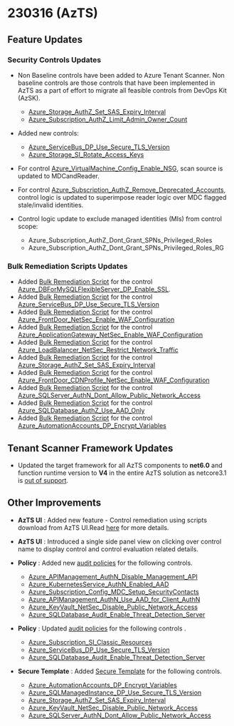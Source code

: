 ﻿# 230316 (AzTS)

## Feature Updates

### Security Controls Updates
*  Non Baseline controls have been added to Azure Tenant Scanner. Non baseline controls are those controls that have been implemented in AzTS as a part of effort to migrate all feasible controls from DevOps Kit (AzSK). 
	
    * [Azure_Storage_AuthZ_Set_SAS_Expiry_Interval](https://github.com/azsk/AzTS-docs/blob/main/Control%20coverage/Feature/Storage.md#azure_storage_authz_set_sas_expiry_interval)
    * [Azure_Subscription_AuthZ_Limit_Admin_Owner_Count](https://github.com/azsk/AzTS-docs/blob/main/Control%20coverage/Feature/SubscriptionCore.md#Azure_Subscription_AuthZ_Limit_Admin_Owner_Count)	

* Added new controls:  
    *  [Azure_ServiceBus_DP_Use_Secure_TLS_Version](https://github.com/azsk/AzTS-docs/blob/main/Control%20coverage/Feature/ServiceBus.md#azure_servicebus_dp_use_secure_tls_version)
    * [Azure_Storage_SI_Rotate_Access_Keys](https://github.com/azsk/AzTS-docs/blob/main/Control%20coverage/Feature/Storage.md#azure_storage_si_rotate_access_keys)
 

* For control [Azure_VirtualMachine_Config_Enable_NSG](https://github.com/azsk/AzTS-docs/blob/main/Control%20coverage/Feature/VirtualMachine.md#azure_virtualmachine_config_enable_nsg), scan source is updated to MDCandReader.

* For control [Azure_Subscription_AuthZ_Remove_Deprecated_Accounts](https://github.com/azsk/AzTS-docs/blob/main/Control%20coverage/Feature/SubscriptionCore.md#Azure_Subscription_AuthZ_Remove_Deprecated_Accounts), control logic is updated to superimpose reader logic over MDC flagged stale/invalid identities.
	
* Control logic update to exclude managed identities (MIs) from control scope: 
    * Azure_Subscription_AuthZ_Dont_Grant_SPNs_Privileged_Roles
	* Azure_Subscription_AuthZ_Dont_Grant_SPNs_Privileged_Roles_RG 

### Bulk Remediation Scripts Updates
 * Added [Bulk Remediation Script](https://github.com/azsk/AzTS-docs/blob/main/Scripts/RemediationScripts/Remediate-SecureFTPDeploymentForAppServices.ps1) for the control [Azure_DBForMySQLFlexibleServer_DP_Enable_SSL](https://github.com/azsk/AzTS-docs/blob/main/Scripts/RemediationScripts/Readme.md#37-Azure_DBForMySQLFlexibleServer_DP_Enable_SSL).
 * Added [Bulk Remediation Script](https://github.com/azsk/AzTS-docs/blob/main/Scripts/RemediationScripts/Remediate-SecureFTPDeploymentForAppServices.ps1) for the control [Azure_ServiceBus_DP_Use_Secure_TLS_Version](https://github.com/azsk/AzTS-docs/blob/main/Scripts/RemediationScripts/Remediate-SetServiceBusMinReqTLSVersion.ps1)
 * Added [Bulk Remediation Script](https://github.com/azsk/AzTS-docs/blob/main/Scripts/RemediationScripts/Remediate-SecureFTPDeploymentForAppServices.ps1) for the control [Azure_FrontDoor_NetSec_Enable_WAF_Configuration](https://github.com/azsk/AzTS-docs/blob/main/Scripts/RemediationScripts/Readme.md#29-Azure_ApplicationGateway_NetSec_Enable_WAF_Configuration)
 * Added [Bulk Remediation Script](https://github.com/azsk/AzTS-docs/blob/main/Scripts/RemediationScripts/Remediate-SecureFTPDeploymentForAppServices.ps1) for the control [Azure_ApplicationGateway_NetSec_Enable_WAF_Configuration](https://github.com/azsk/AzTS-docs/blob/main/Scripts/RemediationScripts/Readme.md#29-Azure_ApplicationGateway_NetSec_Enable_WAF_Configuration)
 * Added [Bulk Remediation Script](https://github.com/azsk/AzTS-docs/blob/main/Scripts/RemediationScripts/Remediate-SecureFTPDeploymentForAppServices.ps1) for the control [Azure_LoadBalancer_NetSec_Restrict_Network_Traffic](https://github.com/azsk/AzTS-docs/blob/main/Scripts/RemediationScripts/Readme.md#30-Azure_LoadBalancer_NetSec_Restrict_Network_Traffic)
 * Added [Bulk Remediation Script](https://github.com/azsk/AzTS-docs/blob/main/Scripts/RemediationScripts/Remediate-SecureFTPDeploymentForAppServices.ps1) for the control [Azure_Storage_AuthZ_Set_SAS_Expiry_Interval](https://github.com/azsk/AzTS-docs/blob/main/Scripts/RemediationScripts/Remediate-SASExpiryIntervalForStorageAccounts.ps1)
 * Added [Bulk Remediation Script](https://github.com/azsk/AzTS-docs/blob/main/Scripts/RemediationScripts/Remediate-SecureFTPDeploymentForAppServices.ps1) for the control [Azure_FrontDoor_CDNProfile_NetSec_Enable_WAF_Configuration](https://github.com/azsk/AzTS-docs/blob/main/Scripts/RemediationScripts/Readme.md#32-Azure_FrontDoor_CDNProfile_NetSec_Enable_WAF_Configuration)
 * Added [Bulk Remediation Script](https://github.com/azsk/AzTS-docs/blob/main/Scripts/RemediationScripts/Remediate-SecureFTPDeploymentForAppServices.ps1) for the control [Azure_SQLServer_AuthN_Dont_Allow_Public_Network_Access](https://github.com/azsk/AzTS-docs/blob/main/Scripts/RemediationScripts/Readme.md#41-Azure_SQLServer_AuthN_Dont_Allow_Public_Network_Access)
 * Added [Bulk Remediation Script](https://github.com/azsk/AzTS-docs/blob/main/Scripts/RemediationScripts/Remediate-SecureFTPDeploymentForAppServices.ps1) for the control [Azure_SQLDatabase_AuthZ_Use_AAD_Only](https://github.com/azsk/AzTS-docs/blob/main/Scripts/RemediationScripts/Readme.md#39-Azure_SQLDatabase_AuthZ_Use_AAD_Only)
 * Added [Bulk Remediation Script](https://github.com/azsk/AzTS-docs/blob/main/Scripts/RemediationScripts/Remediate-SecureFTPDeploymentForAppServices.ps1) for the control [Azure_AutomationAccounts_DP_Encrypt_Variables](https://github.com/azsk/AzTS-docs/blob/main/Scripts/RemediationScripts/Readme.md#40-Azure_AutomationAccounts_DP_Encrypt_Variables)

## Tenant Scanner Framework Updates
* Updated the target framework for all AzTS components to **net6.0** and function runtime version to **V4** in the entire AzTS solution as netcore3.1 is [out of support](https://devblogs.microsoft.com/dotnet/net-core-3-1-will-reach-end-of-support-on-december-13-2022/).


## Other Improvements
* **AzTS UI** : Added new feature - Control remediation using scripts download from AzTS UI.Read [here](https://github.com/azsk/AzTS-docs/blob/main/04-Addressing%20control%20failure/RemediationThroughScriptsUsingUI.md) for more details.
*  **AzTS UI** :  Introduced a single side panel view on clicking over control name to display control and control evaluation related details.
* **Policy** : Added new [audit policies](https://github.com/azsk/AzTS-docs/blob/main/Policies/Readme.md) for the following controls.
    *  [Azure_APIManagement_AuthN_Disable_Management_API](https://github.com/azsk/AzTS-docs/blob/main/Policies/APIManagement/Azure_APIManagement_AuthN_Disable_Management_API/Readme.md)
    *  [Azure_KubernetesService_AuthN_Enabled_AAD](https://github.com/azsk/AzTS-docs/blob/main/Policies/KubernetesService/Azure_KubernetesService_AuthN_Enabled_AAD/Readme.md)
    *  [Azure_Subscription_Config_MDC_Setup_SecurityContacts](https://github.com/azsk/AzTS-docs/blob/main/Policies/Subscription/Azure_Subscription_Config_MDC_Setup_SecurityContacts/Readme.md)
    *  [Azure_APIManagement_AuthN_Use_AAD_for_Client_AuthN](https://github.com/azsk/AzTS-docs/blob/main/Policies/APIManagement/Azure_APIManagement_AuthN_Use_AAD_for_Client_AuthN/Readme.md)
    *  [Azure_KeyVault_NetSec_Disable_Public_Network_Access](https://github.com/azsk/AzTS-docs/blob/main/Policies/KeyVault/Azure_KeyVault_NetSec_Disable_Public_Network_Access/Readme.md)
    *  [Azure_SQLDatabase_Audit_Enable_Threat_Detection_Server](https://github.com/azsk/AzTS-docs/blob/main/Policies/SQLServer/Azure_SQLDatabase_Audit_Enable_Threat_Detection_Server/Readme.md)

* **Policy** : Updated [audit policies](https://github.com/azsk/AzTS-docs/blob/main/Policies/Readme.md) for the following controls .
    *  [Azure_Subscription_SI_Classic_Resources](https://github.com/azsk/AzTS-docs/blob/main/Policies/Subscription/Azure_Subscription_SI_Classic_Resources/Readme.md)
    *  [Azure_ServiceBus_DP_Use_Secure_TLS_Version](https://github.com/azsk/AzTS-docs/blob/main/Policies/ServiceBus/Azure_ServiceBus_DP_Use_Secure_TLS_Version/README.md)
    *  [Azure_SQLDatabase_Audit_Enable_Threat_Detection_Server](https://github.com/azsk/AzTS-docs/blob/main/Policies/SQLServer/Azure_SQLDatabase_Audit_Enable_Threat_Detection_Server/Readme.md)

* **Secure Template** : Added [Secure Template](https://github.com/azsk/AzTS-docs/blob/main/08-Secure%20by%20default/Secure%20Templates/README.md) for the following controls.
    * [ Azure_AutomationAccounts_DP_Encrypt_Variables](https://github.com/azsk/AzTS-docs/blob/main/08-Secure%20by%20default/Secure%20Templates/ARM/AutomationAccounts.json)
    * [Azure_SQLManagedInstance_DP_Use_Secure_TLS_Version](https://github.com/azsk/AzTS-docs/blob/main/08-Secure%20by%20default/Secure%20Templates/ARM/SQLManagedInstance.json)
    * [Azure_Storage_AuthZ_Set_SAS_Expiry_Interval](https://github.com/azsk/AzTS-docs/blob/main/08-Secure%20by%20default/Secure%20Templates/ARM/Storage.json)
    * [Azure_KeyVault_NetSec_Disable_Public_Network_Access](https://github.com/azsk/AzTS-docs/blob/main/08-Secure%20by%20default/Secure%20Templates/ARM/KeyVault.json)
    * [Azure_SQLServer_AuthN_Dont_Allow_Public_Network_Access](https://github.com/azsk/AzTS-docs/blob/main/08-Secure%20by%20default/Secure%20Templates/ARM/SQLServer.json)





